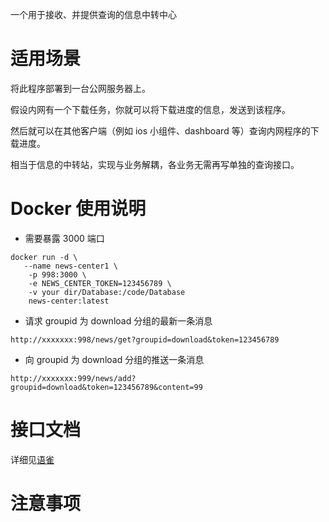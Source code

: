 一个用于接收、并提供查询的信息中转中心

# 适用场景

将此程序部署到一台公网服务器上。

假设内网有一个下载任务，你就可以将下载进度的信息，发送到该程序。

然后就可以在其他客户端（例如 ios 小组件、dashboard 等）查询内网程序的下载进度。

相当于信息的中转站，实现与业务解耦，各业务无需再写单独的查询接口。

# Docker 使用说明

- 需要暴露 3000 端口

```
docker run -d \
   --name news-center1 \
    -p 998:3000 \
    -e NEWS_CENTER_TOKEN=123456789 \
    -v your dir/Database:/code/Database
    news-center:latest
```

- 请求 groupid 为 download 分组的最新一条消息

```
http://xxxxxxx:998/news/get?groupid=download&token=123456789
```

- 向 groupid 为 download 分组的推送一条消息

```
http://xxxxxxx:999/news/add?groupid=download&token=123456789&content=99
```

# 接口文档

详细见[语雀](https://www.yuque.com/5zhimao/fmifvi/gu3gnevsshyeeq7x?singleDoc#)

# 注意事项

